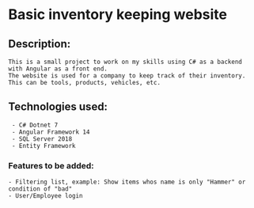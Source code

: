 # Basic inventory keeping website

## Description:

    This is a small project to work on my skills using C# as a backend with Angular as a front end.
    The website is used for a company to keep track of their inventory.
    This can be tools, products, vehicles, etc.

## Technologies used:

     - C# Dotnet 7
     - Angular Framework 14
     - SQL Server 2018
     - Entity Framework

### Features to be added:

    - Filtering list, example: Show items whos name is only "Hammer" or condition of "bad"
    - User/Employee login
